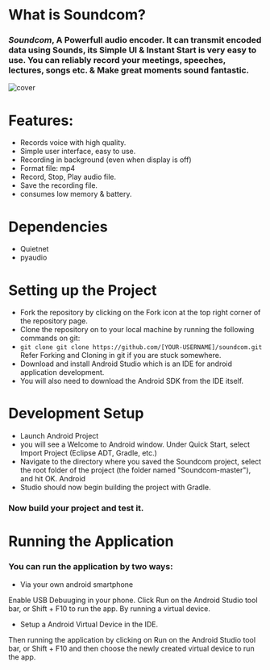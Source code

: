 
# What is Soundcom? 
### _Soundcom_, A Powerfull audio encoder. It can transmit encoded data using Sounds, its Simple UI & Instant Start is very easy to use.  You can reliably record your meetings, speeches, lectures, songs etc. & Make great moments sound fantastic.
![cover](https://user-images.githubusercontent.com/17242746/33632752-a8a0a5f0-da34-11e7-86aa-fd9b26993320.png)



# Features:

-  Records voice with high quality.
-  Simple user interface, easy to use.
-  Recording in background (even when display is off)
-  Format file: mp4
-  Record, Stop, Play audio file.
-  Save the recording file. 
-  consumes low memory & battery.

# Dependencies

- Quietnet
- pyaudio

# Setting up the Project

- Fork the repository by clicking on the Fork icon at the top right corner of the repository page.
- Clone the repository on to your local machine by running the following commands on git:
- `git clone git clone https://github.com/[YOUR-USERNAME]/soundcom.git` Refer Forking and Cloning in git if you are      stuck somewhere.
- Download and install Android Studio which is an IDE for android application development.
- You will also need to download the Android SDK from the IDE itself.


# Development Setup


- Launch Android Project
- you will see a Welcome to Android window. Under Quick Start, select Import Project (Eclipse ADT, Gradle, etc.)
- Navigate to the directory where you saved the Soundcom project, select the root folder of the project (the folder     named "Soundcom-master"), and hit OK. Android 
- Studio should now begin building the project with Gradle.
### Now build your project and test it.

# Running the Application
### You can run the application by two ways:

- Via your own android smartphone

Enable USB Debuuging in your phone.
Click Run on the Android Studio tool bar, or Shift + F10 to run the app.
By running a virtual device.

- Setup a Android Virtual Device in the IDE.

Then running the application by clicking on Run on the Android Studio tool bar, or Shift + F10 and then choose the newly created virtual device to run the app.



